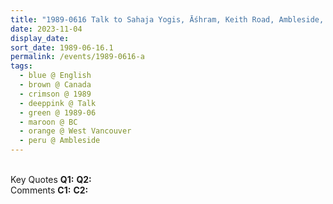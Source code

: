 ```yaml
---
title: "1989-0616 Talk to Sahaja Yogis, Āśhram, Keith Road, Ambleside, West Vancouver, BC, Canada"
date: 2023-11-04
display_date: 
sort_date: 1989-06-16.1
permalink: /events/1989-0616-a
tags:
  - blue @ English
  - brown @ Canada
  - crimson @ 1989
  - deeppink @ Talk
  - green @ 1989-06
  - maroon @ BC
  - orange @ West Vancouver
  - peru @ Ambleside
---
```


<br>

<wave-list>
  <list-title color="DarkSeaGreen" width="55">Key Quotes</list-title>
  <list-item color="BlanchedAlmond" width="280"><b>Q1:</b> <i></i></list-item>
  <list-item color="Lavender" width="280"><b>Q2:</b> <i></i></list-item>
</wave-list>

<br>

<wave-list>
  <list-title color="DarkSeaGreen" width="55">Comments</list-title>
  <list-item color="BlanchedAlmond" width="280"><b>C1:</b> <i></i></list-item>
  <list-item color="Lavender" width="280"><b>C2:</b> <i></i></list-item>
</wave-list>